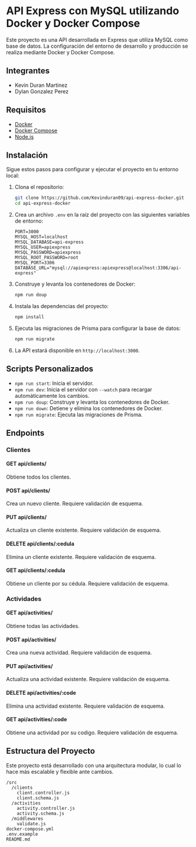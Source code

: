 # API Express con MySQL utilizando Docker y Docker Compose

Este proyecto es una API desarrollada en Express que utiliza MySQL como base de datos. La configuración del entorno de desarrollo y producción se realiza mediante Docker y Docker Compose.

## Integrantes

- Kevin Duran Martinez
- Dylan Gonzalez Perez

## Requisitos

- [Docker](https://www.docker.com/get-started)
- [Docker Compose](https://docs.docker.com/compose/install/)
- [Node.js](https://nodejs.org/)

## Instalación

Sigue estos pasos para configurar y ejecutar el proyecto en tu entorno local:

1. Clona el repositorio:
   ```sh
   git clone https://github.com/Kevinduran09/api-express-docker.git
   cd api-express-docker
   ```

2. Crea un archivo `.env` en la raíz del proyecto con las siguientes variables de entorno:
   ```env
   PORT=3000
   MYSQL_HOST=localhost
   MYSQL_DATABASE=api-express
   MYSQL_USER=apiexpress
   MYSQL_PASSWORD=apiexpress
   MYSQL_ROOT_PASSWORD=root
   MYSQL_PORT=3306
   DATABASE_URL="mysql://apiexpress:apiexpress@localhost:3306/api-express"
   ```

3. Construye y levanta los contenedores de Docker:
   ```sh
   npm run doup
   ```
4. Instala las dependencias del proyecto:
   ```sh
   npm install
   ```

5. Ejecuta las migraciones de Prisma para configurar la base de datos:
   ```sh
   npm run migrate
   ```

7. La API estará disponible en `http://localhost:3000`.

## Scripts Personalizados

- `npm run start`: Inicia el servidor.
- `npm run dev`: Inicia el servidor con `--watch` para recargar automáticamente los cambios.
- `npm run doup`: Construye y levanta los contenedores de Docker.
- `npm run down`: Detiene y elimina los contenedores de Docker.
- `npm run migrate`: Ejecuta las migraciones de Prisma.

## Endpoints

### Clientes

#### GET api/clients/

Obtiene todos los clientes.

#### POST api/clients/

Crea un nuevo cliente. Requiere validación de esquema.

#### PUT api/clients/

Actualiza un cliente existente. Requiere validación de esquema.

#### DELETE api/clients/:cedula

Elimina un cliente existente. Requiere validación de esquema.

#### GET api/clients/:cedula

Obtiene un cliente por su cédula. Requiere validación de esquema.

### Actividades

#### GET api/activities/

Obtiene todas las actividades.

#### POST api/activities/

Crea una nueva actividad. Requiere validación de esquema.

#### PUT api/activities/

Actualiza una actividad existente. Requiere validación de esquema.

#### DELETE api/activities/:code

Elimina una actividad existente. Requiere validación de esquema.

#### GET api/activities/:code

Obtiene una actividad por su codigo. Requiere validación de esquema.
## Estructura del Proyecto

Este proyecto está desarrollado con una arquitectura modular, lo cual lo hace más escalable y flexible ante cambios.

```
/src
  /clients
    client.controller.js
    client.schema.js
  /activities
    activity.controller.js
    activity.schema.js
  /middlewares
    validate.js
docker-compose.yml
.env.example
README.md
```


